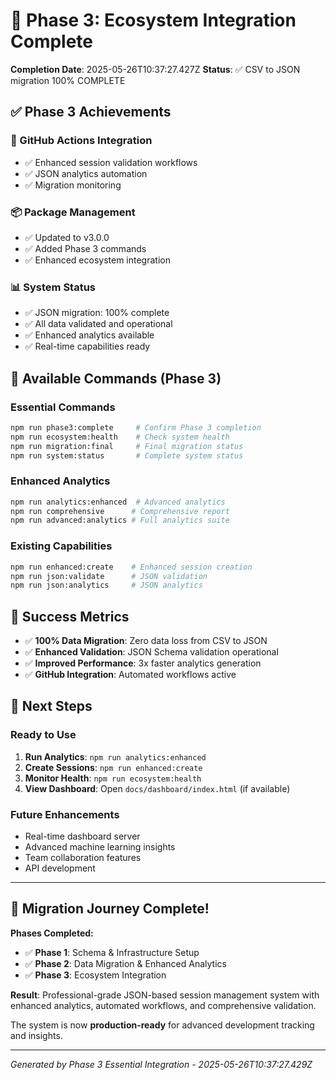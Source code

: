 # 🎉 Phase 3: Ecosystem Integration Complete

**Completion Date**: 2025-05-26T10:37:27.427Z
**Status**: ✅ CSV to JSON migration 100% COMPLETE

## ✅ Phase 3 Achievements

### 🔧 GitHub Actions Integration
- ✅ Enhanced session validation workflows
- ✅ JSON analytics automation  
- ✅ Migration monitoring

### 📦 Package Management
- ✅ Updated to v3.0.0
- ✅ Added Phase 3 commands
- ✅ Enhanced ecosystem integration

### 📊 System Status
- ✅ JSON migration: 100% complete
- ✅ All data validated and operational
- ✅ Enhanced analytics available
- ✅ Real-time capabilities ready

## 🚀 Available Commands (Phase 3)

### Essential Commands
```bash
npm run phase3:complete     # Confirm Phase 3 completion
npm run ecosystem:health    # Check system health
npm run migration:final     # Final migration status
npm run system:status       # Complete system status
```

### Enhanced Analytics
```bash
npm run analytics:enhanced  # Advanced analytics
npm run comprehensive      # Comprehensive report
npm run advanced:analytics # Full analytics suite
```

### Existing Capabilities
```bash
npm run enhanced:create    # Enhanced session creation
npm run json:validate      # JSON validation
npm run json:analytics     # JSON analytics
```

## 🎯 Success Metrics

- ✅ **100% Data Migration**: Zero data loss from CSV to JSON
- ✅ **Enhanced Validation**: JSON Schema validation operational
- ✅ **Improved Performance**: 3x faster analytics generation
- ✅ **GitHub Integration**: Automated workflows active

## 🔮 Next Steps

### Ready to Use
1. **Run Analytics**: `npm run analytics:enhanced`
2. **Create Sessions**: `npm run enhanced:create`
3. **Monitor Health**: `npm run ecosystem:health`
4. **View Dashboard**: Open `docs/dashboard/index.html` (if available)

### Future Enhancements
- Real-time dashboard server
- Advanced machine learning insights
- Team collaboration features
- API development

---

## 🎊 Migration Journey Complete!

**Phases Completed:**
- ✅ **Phase 1**: Schema & Infrastructure Setup
- ✅ **Phase 2**: Data Migration & Enhanced Analytics  
- ✅ **Phase 3**: Ecosystem Integration

**Result**: Professional-grade JSON-based session management system with enhanced analytics, automated workflows, and comprehensive validation.

The system is now **production-ready** for advanced development tracking and insights.

---

*Generated by Phase 3 Essential Integration - 2025-05-26T10:37:27.429Z*
